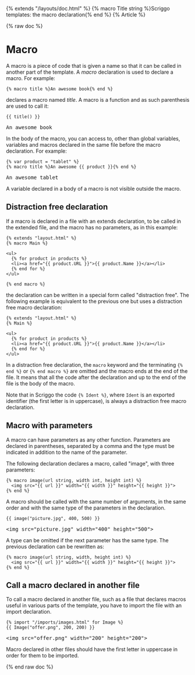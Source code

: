 {% extends "/layouts/doc.html" %}
{% macro Title string %}Scriggo templates: the macro declaration{% end %}
{% Article %}

{% raw doc %}

# Macro

A macro is a piece of code that is given a name so that it can be called in another part of the template. A _macro_
declaration is used to declare a macro. For example:

```scriggo
{% macro title %}An awesome book{% end %}
```

declares a macro named _title_. A macro is a function and as such parenthesis are used to call it:

```scriggo
{{ title() }}
```
<pre class="result">An awesome book</pre>

In the body of the macro, you can access to, other than global variables, variables and macros declared in the same
file before the macro declaration. For example:

```scriggo
{% var product = "tablet" %}
{% macro title %}An awesome {{ product }}{% end %}
```
<pre class="result">An awesome tablet</pre>

A variable declared in a body of a macro is not visible outside the macro.

## Distraction free declaration

If a macro is declared in a file with an extends declaration, to be called in the extended file, and the macro has no
parameters, as in this example:

```scriggo
{% extends "layout.html" %}
{% macro Main %}

<ul>
  {% for product in products %}
  <li><a href="{{ product.URL }}">{{ product.Name }}</a></li>
  {% end for %}
</ul>

{% end macro %}
```

the declaration can be written in a special form called "distraction free". The following example is equivalent to the
previous one but uses a distraction free macro declaration:

```scriggo
{% extends "layout.html" %}
{% Main %}

<ul>
  {% for product in products %}
  <li><a href="{{ product.URL }}">{{ product.Name }}</a></li>
  {% end for %}
</ul>
```

In a distraction free declaration, the `macro` keyword and the terminating `{% end %}` or `{% end macro %}` are omitted
and the macro ends at the end of the file. It means that all the code after the declaration and up to the end of the
file is the body of the macro.

Note that in Scriggo the code `{% Ident %}`, where `Ident` is an exported identifier (the first letter is in uppercase),
is always a distraction free macro declaration.

## Macro with parameters

A macro can have parameters as any other function. Parameters are declared in parentheses, separated by a comma and
the type must be indicated in addition to the name of the parameter.

The following declaration declares a macro, called "image", with three parameters:   

```scriggo
{% macro image(url string, width int, height int) %}
  <img src="{{ url }}" width="{{ width }}" height="{{ height }}">
{% end %}
```

A macro should be called with the same number of arguments, in the same order and with the same type of the parameters
in the declaration.

```scriggo
{{ image("picture.jpg", 400, 500) }}
```
<pre class="result">
&lt;img src="picture.jpg" width="400" height="500"&gt;
</pre>

A type can be omitted if the next parameter has the same type. The previous declaration can be rewritten as:

```scriggo
{% macro image(url string, width, height int) %}
  <img src="{{ url }}" width="{{ width }}" height="{{ height }}">
{% end %}
```

## Call a macro declared in another file

To call a macro declared in another file, such as a file that declares macros useful in various parts of the template,
you have to import the file with an import declaration.

```scriggo
{% import "/imports/images.html" for Image %}
{{ Image("offer.png", 200, 200) }}
```
<pre class="result">&lt;img src="offer.png" width="200" height="200"&gt;</pre>

Macro declared in other files should have the first letter in uppercase in order for them to be imported.

{% end raw doc %}
